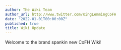 ```yaml
---
author: The Wiki Team
author_url: http://www.twitter.com/KingLemmingCoFH
date: "2022-01-01T00:00:00Z"
published: true
title: Wiki Update
---
```


Welcome to the brand spankin new CoFH Wiki!